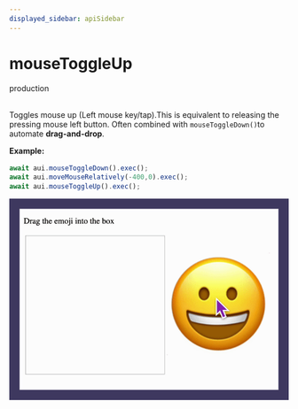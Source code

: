 ```yaml
---
displayed_sidebar: apiSidebar
---
```

# mouseToggleUp
<span class="theme-doc-version-badge badge badge--success">production</span><br/><br/>

Toggles mouse up (Left mouse key/tap).This is equivalent to releasing the pressing mouse left button. Often combined with `mouseToggleDown()`to automate **drag-and-drop**.

**Example:**
```typescript
await aui.mouseToggleDown().exec();
await aui.moveMouseRelatively(-400,0).exec();
await aui.mouseToggleUp().exec();
```
![](/img/gif/mouseToggleDownUp.gif)